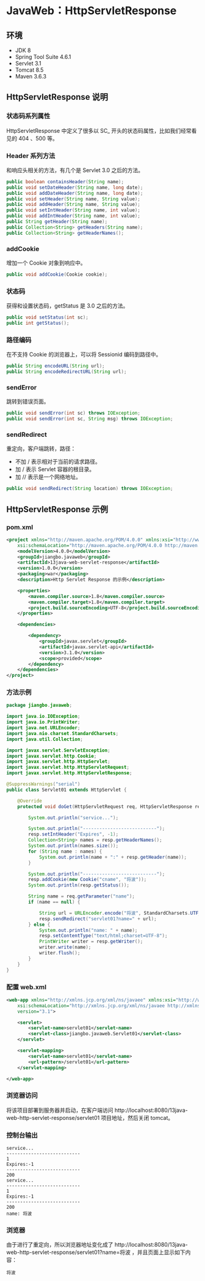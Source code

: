 # JavaWeb：HttpServletResponse

## 环境

- JDK 8
- Spring Tool Suite 4.6.1
- Servlet 3.1
- Tomcat 8.5
- Maven 3.6.3

## HttpServletResponse 说明

### 状态码系列属性

HttpServletResponse 中定义了很多以 SC_ 开头的状态码属性，比如我们经常看见的 404 、500 等。

### Header 系列方法

和响应头相关的方法，有几个是 Servlet 3.0 之后的方法。

```java
public boolean containsHeader(String name);
public void setDateHeader(String name, long date);
public void addDateHeader(String name, long date);
public void setHeader(String name, String value);
public void addHeader(String name, String value);
public void setIntHeader(String name, int value);
public void addIntHeader(String name, int value);
public String getHeader(String name);
public Collection<String> getHeaders(String name);
public Collection<String> getHeaderNames();
```

### addCookie

增加一个 Cookie 对象到响应中。

```java
public void addCookie(Cookie cookie);
```

### 状态码

获得和设置状态码，getStatus 是 3.0 之后的方法。

```java
public void setStatus(int sc);
public int getStatus();
```

### 路径编码

在不支持 Cookie 的浏览器上，可以将 Sessionid 编码到路径中。

```java
public String encodeURL(String url);
public String encodeRedirectURL(String url);
```

### sendError

跳转到错误页面。

```java
public void sendError(int sc) throws IOException;
public void sendError(int sc, String msg) throws IOException;
```

### sendRedirect

重定向，客户端跳转，路径：

- 不加 / 表示相对于当前的请求路径。
- 加 / 表示 Servlet 容器的根目录。
- 加 // 表示是一个网络地址。

```java
public void sendRedirect(String location) throws IOException;
```

## HttpServletResponse 示例

### pom.xml

```xml
<project xmlns="http://maven.apache.org/POM/4.0.0" xmlns:xsi="http://www.w3.org/2001/XMLSchema-instance"
    xsi:schemaLocation="http://maven.apache.org/POM/4.0.0 http://maven.apache.org/xsd/maven-4.0.0.xsd">
    <modelVersion>4.0.0</modelVersion>
    <groupId>jiangbo.javaweb</groupId>
    <artifactId>13java-web-servlet-response</artifactId>
    <version>1.0.0</version>
    <packaging>war</packaging>
    <description>Http Servlet Response 的示例</description>

    <properties>
        <maven.compiler.source>1.8</maven.compiler.source>
        <maven.compiler.target>1.8</maven.compiler.target>
        <project.build.sourceEncoding>UTF-8</project.build.sourceEncoding>
    </properties>

    <dependencies>

        <dependency>
            <groupId>javax.servlet</groupId>
            <artifactId>javax.servlet-api</artifactId>
            <version>3.1.0</version>
            <scope>provided</scope>
        </dependency>
    </dependencies>
</project>
```

### 方法示例

```java
package jiangbo.javaweb;

import java.io.IOException;
import java.io.PrintWriter;
import java.net.URLEncoder;
import java.nio.charset.StandardCharsets;
import java.util.Collection;

import javax.servlet.ServletException;
import javax.servlet.http.Cookie;
import javax.servlet.http.HttpServlet;
import javax.servlet.http.HttpServletRequest;
import javax.servlet.http.HttpServletResponse;

@SuppressWarnings("serial")
public class Servlet01 extends HttpServlet {

    @Override
    protected void doGet(HttpServletRequest req, HttpServletResponse resp) throws ServletException, IOException {

        System.out.println("service...");

        System.out.println("---------------------------");
        resp.setIntHeader("Expires", -1);
        Collection<String> names = resp.getHeaderNames();
        System.out.println(names.size());
        for (String name : names) {
            System.out.println(name + ":" + resp.getHeader(name));
        }

        System.out.println("---------------------------");
        resp.addCookie(new Cookie("cname", "将波"));
        System.out.println(resp.getStatus());

        String name = req.getParameter("name");
        if (name == null) {

            String url = URLEncoder.encode("将波", StandardCharsets.UTF_8);
            resp.sendRedirect("servlet01?name=" + url);
        } else {
            System.out.println("name: " + name);
            resp.setContentType("text/html;charset=UTF-8");
            PrintWriter writer = resp.getWriter();
            writer.write(name);
            writer.flush();
        }
    }
}
```

### 配置 web.xml

```xml
<web-app xmlns="http://xmlns.jcp.org/xml/ns/javaee" xmlns:xsi="http://www.w3.org/2001/XMLSchema-instance"
    xsi:schemaLocation="http://xmlns.jcp.org/xml/ns/javaee http://xmlns.jcp.org/xml/ns/javaee/web-app_3_1.xsd"
    version="3.1">

    <servlet>
        <servlet-name>servlet01</servlet-name>
        <servlet-class>jiangbo.javaweb.Servlet01</servlet-class>
    </servlet>

    <servlet-mapping>
        <servlet-name>servlet01</servlet-name>
        <url-pattern>/servlet01</url-pattern>
    </servlet-mapping>

</web-app>
```

### 浏览器访问

将该项目部署到服务器并启动，在客户端访问 http://localhost:8080/13java-web-http-servlet-response/servlet01 项目地址，然后关闭 tomcat。

### 控制台输出

```text
service...
---------------------------
1
Expires:-1
---------------------------
200
service...
---------------------------
1
Expires:-1
---------------------------
200
name: 将波
```

### 浏览器

由于进行了重定向，所以浏览器地址变化成了 http://localhost:8080/13java-web-http-servlet-response/servlet01?name=将波 ，并且页面上显示如下内容：

```text
将波
```